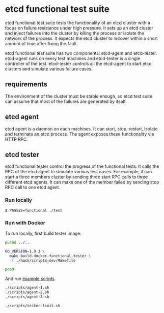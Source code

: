 # etcd functional test suite

etcd functional test suite tests the functionality of an etcd cluster with a focus on failure resistance under high pressure. It sets up an etcd cluster and inject failures into the cluster by killing the process or isolate the network of the process. It expects the etcd cluster to recover within a short amount of time after fixing the fault.

etcd functional test suite has two components: etcd-agent and etcd-tester. etcd-agent runs on every test machines and etcd-tester is a single controller of the test. etcd-tester controls all the etcd-agent to start etcd clusters and simulate various failure cases.

## requirements

The environment of the cluster must be stable enough, so etcd test suite can assume that most of the failures are generated by itself.

## etcd agent

etcd agent is a daemon on each machines. It can start, stop, restart, isolate and terminate an etcd process. The agent exposes these functionality via HTTP RPC.

## etcd tester

etcd functional tester control the progress of the functional tests. It calls the RPC of the etcd agent to simulate various test cases. For example, it can start a three members cluster by sending three start RPC calls to three different etcd agents. It can make one of the member failed by sending stop RPC call to one etcd agent.

### Run locally

```
$ PASSES=functional ./test
```

### Run with Docker

To run locally, first build tester image:

```bash
pushd ../..

GO_VERSION=1.9.3 \
  make build-docker-functional-tester \
  -f ./hack/scripts-dev/Makefile

popd
```

And run [example scripts](./scripts).

```bash
./scripts/agent-1.sh
./scripts/agent-2.sh
./scripts/agent-3.sh

./scripts/tester-limit.sh
```
